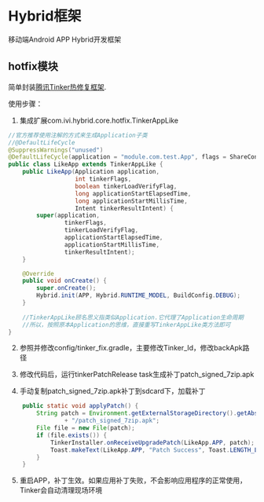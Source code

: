 # Hybrid框架

移动端Android APP Hybrid开发框架

## hotfix模块

简单封装[腾讯Tinker热修复框架](https://github.com/Tencent/tinker).

使用步骤：

1. 集成扩展com.ivi.hybrid.core.hotfix.TinkerAppLike
```java
//官方推荐使用注解的方式来生成Application子类
//@DefaultLifeCycle
@SuppressWarnings("unused")
@DefaultLifeCycle(application = "module.com.test.App", flags = ShareConstants.TINKER_ENABLE_ALL)
public class LikeApp extends TinkerAppLike {
    public LikeApp(Application application,
                   int tinkerFlags,
                   boolean tinkerLoadVerifyFlag,
                   long applicationStartElapsedTime,
                   long applicationStartMillisTime,
                   Intent tinkerResultIntent) {
        super(application,
                tinkerFlags,
                tinkerLoadVerifyFlag,
                applicationStartElapsedTime,
                applicationStartMillisTime,
                tinkerResultIntent);
    }

    @Override
    public void onCreate() {
        super.onCreate();
        Hybrid.init(APP, Hybrid.RUNTIME_MODEL, BuildConfig.DEBUG);
    }
	
	//TinkerAppLike顾名思义指类似Application.它代理了Application生命周期
	//所以，按照原本Application的思维，直接重写TinkerAppLike类方法即可
}
```

2. 参照并修改config/tinker_fix.gradle，主要修改Tinker_Id，修改backApk路径

3. 修改代码后，运行tinkerPatchRelease task生成补丁patch_signed_7zip.apk

4. 手动复制patch_signed_7zip.apk补丁到sdcard下，加载补丁
```java
    public static void applyPatch() {
        String patch = Environment.getExternalStorageDirectory().getAbsolutePath()
                + "/patch_signed_7zip.apk";
        File file = new File(patch);
        if (file.exists()) {
            TinkerInstaller.onReceiveUpgradePatch(LikeApp.APP, patch);
            Toast.makeText(LikeApp.APP, "Patch Success", Toast.LENGTH_LONG).show();
        }
    }
```

5. 重启APP，补丁生效。如果应用补丁失败，不会影响应用程序的正常使用，Tinker会自动清理现场环境